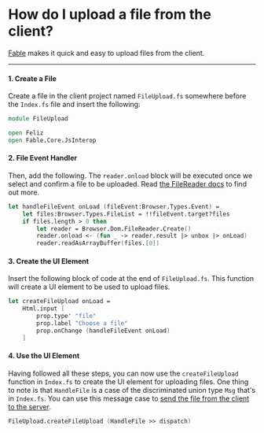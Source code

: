 # How do I upload a file from the client?
[Fable](https://fable.io/) makes it quick and easy to upload files from the client.

---

#### 1. Create a File

Create a file in the client project named `FileUpload.fs` somewhere before the `Index.fs` file and insert the following:

```fsharp
module FileUpload

open Feliz
open Fable.Core.JsInterop
```

#### 2. File Event Handler

Then, add the following. The `reader.onload` block will be executed once we select and confirm a file to be uploaded. Read [the FileReader docs](https://developer.mozilla.org/en-US/docs/Web/API/FileReader) to find out more.

```fsharp
let handleFileEvent onLoad (fileEvent:Browser.Types.Event) =
    let files:Browser.Types.FileList = !!fileEvent.target?files
    if files.length > 0 then
        let reader = Browser.Dom.FileReader.Create()
        reader.onload <- (fun _ -> reader.result |> unbox |> onLoad)
        reader.readAsArrayBuffer(files.[0])
```
#### 3. Create the UI Element

Insert the following block of code at the end of `FileUpload.fs`. This function will create a UI element to be used to upload files.

```fsharp
let createFileUpload onLoad =
    Html.input [ 
        prop.type' "file"
        prop.label "Choose a file"
        prop.onChange (handleFileEvent onLoad)
    ]
```

#### 4. Use the UI Element

Having followed all these steps, you can now use the `createFileUpload` function in `Index.fs` to create the UI element for uploading files. One thing to note is that `HandleFile` is a case of the discriminated union type `Msg` that's in `Index.fs`. You can use this message case to [send the file from the client to the server](../messaging-post).

```fsharp
FileUpload.createFileUpload (HandleFile >> dispatch)
```